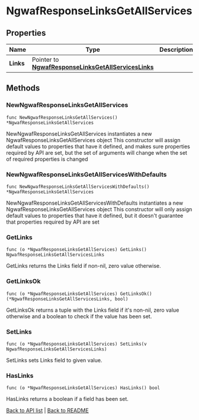 # NgwafResponseLinksGetAllServices

## Properties

Name | Type | Description | Notes
------------ | ------------- | ------------- | -------------
**Links** | Pointer to [**NgwafResponseLinksGetAllServicesLinks**](NgwafResponseLinksGetAllServicesLinks.md) |  | [optional] 

## Methods

### NewNgwafResponseLinksGetAllServices

`func NewNgwafResponseLinksGetAllServices() *NgwafResponseLinksGetAllServices`

NewNgwafResponseLinksGetAllServices instantiates a new NgwafResponseLinksGetAllServices object
This constructor will assign default values to properties that have it defined,
and makes sure properties required by API are set, but the set of arguments
will change when the set of required properties is changed

### NewNgwafResponseLinksGetAllServicesWithDefaults

`func NewNgwafResponseLinksGetAllServicesWithDefaults() *NgwafResponseLinksGetAllServices`

NewNgwafResponseLinksGetAllServicesWithDefaults instantiates a new NgwafResponseLinksGetAllServices object
This constructor will only assign default values to properties that have it defined,
but it doesn't guarantee that properties required by API are set

### GetLinks

`func (o *NgwafResponseLinksGetAllServices) GetLinks() NgwafResponseLinksGetAllServicesLinks`

GetLinks returns the Links field if non-nil, zero value otherwise.

### GetLinksOk

`func (o *NgwafResponseLinksGetAllServices) GetLinksOk() (*NgwafResponseLinksGetAllServicesLinks, bool)`

GetLinksOk returns a tuple with the Links field if it's non-nil, zero value otherwise
and a boolean to check if the value has been set.

### SetLinks

`func (o *NgwafResponseLinksGetAllServices) SetLinks(v NgwafResponseLinksGetAllServicesLinks)`

SetLinks sets Links field to given value.

### HasLinks

`func (o *NgwafResponseLinksGetAllServices) HasLinks() bool`

HasLinks returns a boolean if a field has been set.


[Back to API list](../README.md#documentation-for-api-endpoints) | [Back to README](../README.md)


